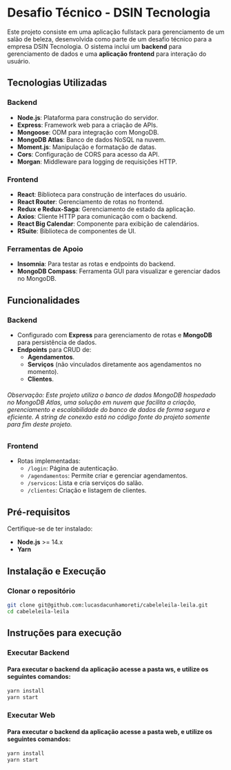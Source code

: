 # Desafio Técnico - DSIN Tecnologia

Este projeto consiste em uma aplicação fullstack para gerenciamento de um salão de beleza, desenvolvida como parte de um desafio técnico para a empresa DSIN Tecnologia. O sistema inclui um **backend** para gerenciamento de dados e uma **aplicação frontend** para interação do usuário.

## Tecnologias Utilizadas

### Backend

- **Node.js**: Plataforma para construção do servidor.
- **Express**: Framework web para a criação de APIs.
- **Mongoose**: ODM para integração com MongoDB.
- **MongoDB Atlas**: Banco de dados NoSQL na nuvem.
- **Moment.js**: Manipulação e formatação de datas.
- **Cors**: Configuração de CORS para acesso da API.
- **Morgan**: Middleware para logging de requisições HTTP.

### Frontend

- **React**: Biblioteca para construção de interfaces do usuário.
- **React Router**: Gerenciamento de rotas no frontend.
- **Redux e Redux-Saga**: Gerenciamento de estado da aplicação.
- **Axios**: Cliente HTTP para comunicação com o backend.
- **React Big Calendar**: Componente para exibição de calendários.
- **RSuite**: Biblioteca de componentes de UI.

### Ferramentas de Apoio

- **Insomnia**: Para testar as rotas e endpoints do backend.
- **MongoDB Compass**: Ferramenta GUI para visualizar e gerenciar dados no MongoDB.

## Funcionalidades

### Backend

- Configurado com **Express** para gerenciamento de rotas e **MongoDB** para persistência de dados.
- **Endpoints** para CRUD de:
  - **Agendamentos**.
  - **Serviços** (não vinculados diretamente aos agendamentos no momento).
  - **Clientes**.

###### Observação: Este projeto utiliza o banco de dados MongoDB hospedado no MongoDB Atlas, uma solução em nuvem que facilita a criação, gerenciamento e escalabilidade do banco de dados de forma segura e eficiente. A string de conexão está no código fonte do projeto somente para fim deste projeto.

### Frontend

- Rotas implementadas:
  - `/login`: Página de autenticação.
  - `/agendamentos`: Permite criar e gerenciar agendamentos.
  - `/servicos`: Lista e cria serviços do salão.
  - `/clientes`: Criação e listagem de clientes.

## Pré-requisitos

Certifique-se de ter instalado:

- **Node.js** >= 14.x
- **Yarn**

## Instalação e Execução

### Clonar o repositório

```bash
git clone git@github.com:lucasdacunhamoreti/cabeleleila-leila.git
cd cabeleleila-leila
```

## Instruções para execução

### Executar Backend

#### Para executar o backend da aplicação acesse a pasta ws, e utilize os seguintes comandos:

```bash
yarn install
yarn start
```

### Executar Web

#### Para executar o backend da aplicação acesse a pasta web, e utilize os seguintes comandos:

```bash
yarn install
yarn start
```
